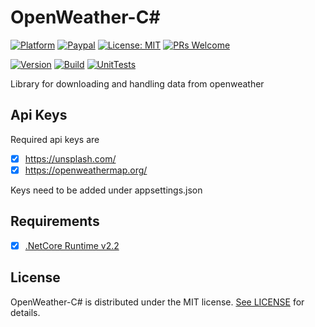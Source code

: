 # OpenWeather-C#

[![Platform](https://img.shields.io/badge/platform-Windows10-blue.svg)](https://de.wikipedia.org/wiki/Microsoft_Windows_10)
[![Paypal](https://img.shields.io/badge/paypal-donate-blue.svg)](https://www.paypal.me/GuepardoApps)
[![License: MIT](https://img.shields.io/badge/License-MIT-blue.svg)](https://opensource.org/licenses/MIT)
[![PRs Welcome](https://img.shields.io/badge/PRs-welcome-brightgreen.svg)](http://makeapullrequest.com)

[![Version](https://img.shields.io/badge/version-v0.6.2.0-blue.svg)](OpenWeather-CSharp)
[![Build](https://img.shields.io/badge/build-passing-green.svg)](OpenWeather-CSharp)
[![UnitTests](https://img.shields.io/badge/UnitTests-passing-green.svg)](OpenWeather-CSharp)

Library for downloading and handling data from openweather

## Api Keys

Required api keys are 
- [x] https://unsplash.com/
- [x] https://openweathermap.org/

Keys need to be added under appsettings.json

## Requirements
- [x] [.NetCore Runtime v2.2](https://dotnet.microsoft.com/download)

## License

OpenWeather-C# is distributed under the MIT license. [See LICENSE](LICENSE.md) for details.
